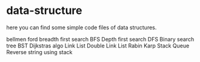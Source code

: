 # data-structure
here you can find some simple code files of data structures.

bellmen ford
breadth first search BFS
Depth first search DFS
Binary search tree BST
Dijkstras algo
Link List
Double Link List
Rabin Karp
Stack
Queue
Reverse string using stack
